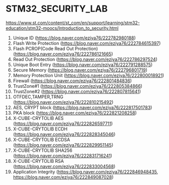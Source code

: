 # STM32_SECURITY_LAB
https://www.st.com/content/st_com/en/support/learning/stm32-education/stm32-moocs/Introduction_to_security.html<br>

1. Unique ID (https://blog.naver.com/eziya76/222782980188)
2. Flash Write Protection (https://blog.naver.com/eziya76/222784615397)
3. Flash PCROP(Code Read Out Protection) (https://blog.naver.com/eziya76/222786121665)
4. Read Out Protection (https://blog.naver.com/eziya76/222786297524)
5. Unique Boot Entry (https://blog.naver.com/eziya76/222791288575)
6. Secure Memory (https://blog.naver.com/eziya76/222796801719)
7. Memory Protection Unit (https://blog.naver.com/eziya76/222800018921)
8. Firewall (https://blog.naver.com/eziya76/222801484836)
9. TrustZone#1 (https://blog.naver.com/eziya76/222805384866)
10. TrustZone#2 (https://blog.naver.com/eziya76/222807815641)
11. OTFDEC,TAMPER,TRNG (https://blog.naver.com/eziya76/222810215492)
12. AES, CRYPT block (https://blog.naver.com/eziya76/222817501783)
13. PKA block (https://blog.naver.com/eziya76/222821208258)
14. X-CUBE-CRYTOLIB AES (https://blog.naver.com/eziya76/222826597711)
15. X-CUBE-CRYTOLIB ECDH (https://blog.naver.com/eziya76/222828345046)
16. X-CUBE-CRYTOLIB ECDSA (https://blog.naver.com/eziya76/222829951145)
17. X-CUBE-CRYTOLIB SHA256 (https://blog.naver.com/eziya76/222831716241)
18. X-CUBE-CRYTOLIB RSA (https://blog.naver.com/eziya76/222833004568)
19. Application Integrity (https://blog.naver.com/eziya76/222846948435, https://blog.naver.com/eziya76/222849087028)

